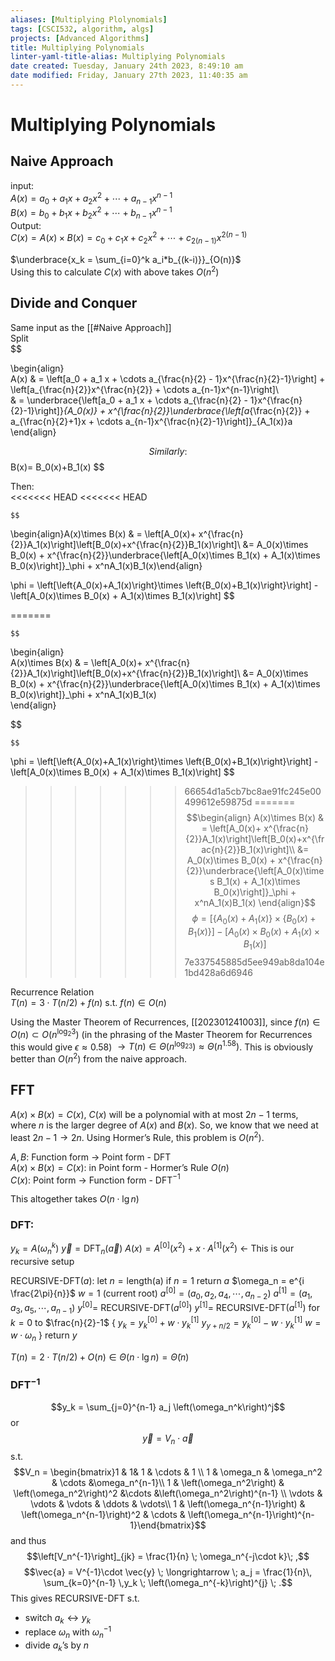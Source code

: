 ```yaml
---
aliases: [Multiplying Plolynomials]
tags: [CSCI532, algorithm, algs]
projects: [Advanced Algorithms]
title: Multiplying Polynomials
linter-yaml-title-alias: Multiplying Polynomials
date created: Tuesday, January 24th 2023, 8:49:10 am
date modified: Friday, January 27th 2023, 11:40:35 am
---
```


# Multiplying Polynomials

## Naive Approach

input:  
	$A(x) = a_0 + a_1 x + a_2 x^2 + \cdots +a_{n-1}x^{n-1}$  
	$B(x) = b_0 + b_1 x + b_2 x^2 + \cdots +b_{n-1}x^{n-1}$  
Output:  
	$C(x) = A(x) \times B(x) = c_0 + c_1 x + c_2 x^2 + \cdots +c_{2(n-1)}x^{2(n-1)}$

$\underbrace{x_k = \sum_{i=0}^k a_i*b_{(k-i)}}_{O(n)}$  
Using this to calculate $C(x)$ with above takes $O(n^2)$

## Divide and Conquer

Same input as the [[#Naive Approach]]  
Split  
	$$

\begin{align}  
	A(x) & = \left[a_0 + a_1 x + \cdots a_{\frac{n}{2} - 1}x^{\frac{n}{2}-1}\right] + \left[a_{\frac{n}{2}}x^{\frac{n}{2}} + \cdots a_{n-1}x^{n-1}\right]\\  
	& = \underbrace{\left[a_0 + a_1 x + \cdots a_{\frac{n}{2} - 1}x^{\frac{n}{2}-1}\right]}_{A_0(x)} + x^{\frac{n}{2}}\underbrace{\left[a_{\frac{n}{2}} + a_{\frac{n}{2}+1}x + \cdots a_{n-1}x^{\frac{n}{2}-1}\right]}_{A_1(x)}a  
	\end{align}

$$	Similarly:  
	$$
B(x)= B_0(x)+B_1(x)
$$  

Then:  
<<<<<<< HEAD
<<<<<<< HEAD

	$$

\begin{align}A(x)\times B(x) & = \left[A_0(x)+ x^{\frac{n}{2}}A_1(x)\right]\left[B_0(x)+x^{\frac{n}{2}}B_1(x)\right]\\ &= A_0(x)\times B_0(x) + x^{\frac{n}{2}}\underbrace{\left[A_0(x)\times B_1(x) + A_1(x)\times B_0(x)\right]}_\phi + x^nA_1(x)B_1(x)\end{align}

$$  
	$$
\phi = \left[\left\{A_0(x)+A_1(x)\right\}\times \left\{B_0(x)+B_1(x)\right\}\right] - \left[A_0(x)\times B_0(x) + A_1(x)\times B_1(x)\right]
$$  

=======

	$$

\begin{align}  
	A(x)\times B(x) & = \left[A_0(x)+ x^{\frac{n}{2}}A_1(x)\right]\left[B_0(x)+x^{\frac{n}{2}}B_1(x)\right]\\ &= A_0(x)\times B_0(x) + x^{\frac{n}{2}}\underbrace{\left[A_0(x)\times B_1(x) + A_1(x)\times B_0(x)\right]}_\phi + x^nA_1(x)B_1(x)  
	\end{align}

$$
  
	$$
\phi = \left[\left\{A_0(x)+A_1(x)\right\}\times \left\{B_0(x)+B_1(x)\right\}\right] - \left[A_0(x)\times B_0(x) + A_1(x)\times B_1(x)\right]
$$  

>>>>>>> 66654d1a5cb7bc8ae91fc245e00499612e59875d
=======
	$$\begin{align}  
	A(x)\times B(x) & = \left[A_0(x)+ x^{\frac{n}{2}}A_1(x)\right]\left[B_0(x)+x^{\frac{n}{2}}B_1(x)\right]\\ &= A_0(x)\times B_0(x) + x^{\frac{n}{2}}\underbrace{\left[A_0(x)\times B_1(x) + A_1(x)\times B_0(x)\right]}_\phi + x^nA_1(x)B_1(x)  
	\end{align}$$$$\phi = \left[\left\{A_0(x)+A_1(x)\right\}\times \left\{B_0(x)+B_1(x)\right\}\right] - \left[A_0(x)\times B_0(x) + A_1(x)\times B_1(x)\right]$$
>>>>>>> 7e337545885d5ee949ab8da104e1bd428a6d6946

Recurrence Relation  
$T(n) = 3 \cdot T(n/2) + f(n)$ s.t. $f(n) \in O(n)$

Using the Master Theorem of Recurrences, [[202301241003]], since $f(n)\in O(n) \subset O(n^{\log_2 3})$ (in the phrasing of the Master Theorem for Recurrences this would give $\epsilon \approx 0.58$) $\rightarrow T(n)\in \Theta\left(n^{\log_23}\right) \approx \Theta \left(n^{1.58}\right)$. This is obviously better than $O(n^2)$ from the naive approach.  

## FFT
$A(x)\times B(x)=C(x)$, $C(x)$ will be a polynomial with at most $2n-1$ terms, where $n$ is the larger degree of $A(x)$ and $B(x)$. So, we know that we need at least $2n-1 \rightarrow 2n$. Using Hormer’s Rule, this problem is $O(n^2)$.

$A, B$: Function form $\rightarrow$ Point form - DFT  
$A(x)\times B(x) = C(x)$: in Point form - Hormer’s Rule $O(n)$  
$C(x)$: Point form $\rightarrow$ Function form - DFT$^{-1}$

This altogether takes $O(n \cdot \lg n)$  

### DFT:
$y_k = A\left(\omega_n^k\right)$
$\vec{y} = \text{DFT}_n\left(\vec{a}\right)$
$A(x)= A^{[0]}\left(x^2\right)+x\cdot A^{[1]}\left(x^2\right)$ $\longleftarrow$ This is our recursive setup

RECURSIVE-DFT$(a)$:
	let $n = \text{length(a)}$ 
	if $n = 1$ 
		return $a$
	$\omega_n = e^{i \frac{2\pi}{n}}$
	$w = 1$                (current root)
	$a^{[0]} = \left(a_0, a_2, a_4, \cdots , a_{n-2}\right)$
	$a^{[1]} = \left(a_1, a_3, a_5, \cdots, a_{n-1}\right)$
	$y^{[0]} =$ RECURSIVE-DFT$\left(a^{[0]}\right)$
	$y^{[1]} =$ RECURSIVE-DFT$\left(a^{[1]}\right)$
	for $k = 0$ to $\frac{n}{2}-1$ {
		$y_k = y_k^{[0]} + w \cdot y_k^{[1]}$
		$y_{y + n/2} = y_k^{[0]} - w \cdot y_k^{[1]}$
		$w = w\cdot \omega_n$
	}
	return $y$ 

$T(n) = 2\cdot T(n/2)+O(n) \in \Theta\left(n\cdot\lg n\right) = \tilde{\Theta} (n)$ 

### DFT$^{-1}$ 
$$y_k = \sum_{j=0}^{n-1} a_j \left(\omega_n^k\right)^j$$
or $$\vec{y}= V_n \cdot \vec{a}$$
s.t. $$V_n = \begin{bmatrix}1 & 1& 1 & \cdots & 1 \\ 1 & \omega_n & \omega_n^2 & \cdots &\omega_n^{n-1}\\ 1 & \left(\omega_n^2\right) & \left(\omega_n^2\right)^2 &\cdots &\left(\omega_n^2\right)^{n-1} \\ \vdots & \vdots & \vdots & \ddots & \vdots\\ 1 & \left(\omega_n^{n-1}\right) & \left(\omega_n^{n-1}\right)^2 & \cdots & \left(\omega_n^{n-1}\right)^{n-1}\end{bmatrix}$$ and thus $$\left[V_n^{-1}\right]_{jk} = \frac{1}{n} \; \omega_n^{-j\cdot k}\; ,$$$$\vec{a} = V^{-1}\cdot \vec{y} \; \longrightarrow \; a_j = \frac{1}{n}\, \sum_{k=0}^{n-1} \,y_k \; \left(\omega_n^{-k}\right)^{j} \; .$$This gives RECURSIVE-DFT s.t. 
- switch $a_k \longleftrightarrow y_k$ 
- replace $\omega_n$ with $\omega_n^{-1}$
- divide $a_k$’s by $n$

